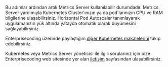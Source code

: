 Bu adımlar ardından artık Metrics Server kullanılabilir durumdadır. Metrics Server yardımıyla Kubernetes Cluster'ınızın ya da pod'larınızın CPU ve RAM bilgilerine ulaşabilirsiniz. Horizontal Pod Autoscaler tanımlayarak uygulamanızın yük altında yatayda otomatik olarak büyümesini sağlayabilirsiniz.

Enterprisecoding üzerinde paylaştığım [diğer Kubernetes makalelerini](http://www.enterprisecoding.com/post/tag/kubernetes) takip edebilirsiniz.

Kubernetes veya Metrics Server yöneticisi ile ilgili sorularınız için bize Enterprisecoding web sitesinde yer alan [iletişim](https://enterprisecoding.com/iletisim/) sayfasından ulaşabilirsiniz.